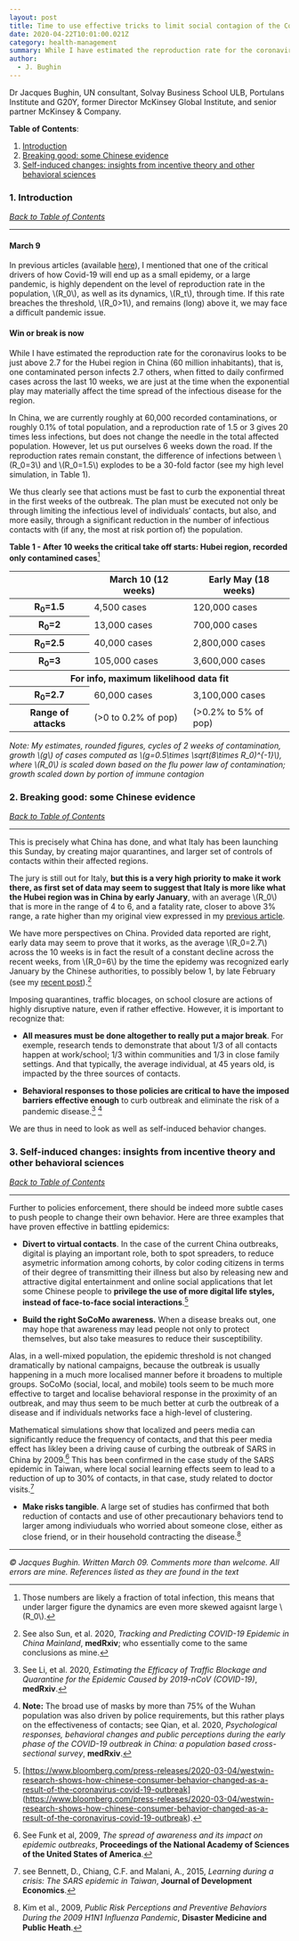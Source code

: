 ```yaml
---
layout: post
title: Time to use effective tricks to limit social contagion of the Covid-19
date: 2020-04-22T10:01:00.021Z
category: health-management
summary: While I have estimated the reproduction rate for the coronavirus looks to be just above 2.7 for the Hubei region in China (60 million inhabitants), that is, one contaminated person infects 2.7 others, when fitted to daily confirmed cases across the last 10 weeks, we are just at the time when the exponential play may materially affect the time spread of the infectious disease for the region.
author:
  - J. Bughin
---
```

Dr Jacques Bughin, UN consultant, Solvay Business School ULB, Portulans Institute and G20Y, former Director McKinsey Global Institute, and senior partner McKinsey & Company.

**Table of Contents**:<a name="tbc"></a>

1. [Introduction](#cap1)
2. [Breaking good: some Chinese evidence](#cap2)
3. [Self-induced changes: insights from incentive theory and other behavioral sciences](#cap3)

### 1. Introduction <a name="cap1"></a>

[*Back to Table of Contents*](#tbc)

-------------------------------------

#### **March 9**

In previous articles (available [here](https://www.learningfromthecurve.net/health-management/)), I mentioned that one of the critical drivers of how Covid-19 will end up as a small epidemy, or a large pandemic, is highly dependent on the level of reproduction rate in the population, \\(R_0\\), as well as its dynamics, \\(R_t\\), through time. If this rate breaches the threshold, \\(R_0>1\\), and remains (long) above it, we may face a difficult pandemic issue.

#### **Win or break is now**

While I have estimated the reproduction rate for the coronavirus looks to be just above 2.7 for the Hubei region in China (60 million inhabitants), that is, one contaminated person infects 2.7 others, when fitted to daily confirmed cases across the last 10 weeks, we are just at the time when the exponential play may materially affect the time spread of the infectious disease for the region.

In China, we are currently roughly at 60,000 recorded contaminations, or roughly 0.1% of total population, and a reproduction rate of 1.5 or 3 gives 20 times less infections, but does not change the needle in the total affected population. However, let us put ourselves 6 weeks down the road. If the reproduction rates remain constant, the difference of infections between \\(R_0=3\\) and \\(R_0=1.5\\) explodes to be a 30-fold factor (see my high level simulation, in Table 1).  

We thus clearly see that actions must be fast to curb the exponential threat in the first weeks of the outbreak. The plan must be executed not only be through limiting the infectious level of individuals’ contacts, but also, and more easily, through a significant reduction in the number of infectious contacts with (if any, the most at risk portion of) the population.

**Table 1 - After 10 weeks the critical take off starts: Hubei region, recorded only contamined cases**[^1]

[^1]: Those numbers are likely a fraction of total infection, this means that under larger figure the dynamics are even more skewed agaisnt large \\(R_0\\).

<table class='table table-bordered table-dark table-hover'>
    <thead>
        <tr>
            <th scope='col'></th>
            <th scope='col'>March 10 (12 weeks)</th>
            <th scope='col'>Early May (18 weeks)</th>
        </tr>
    </thead>
    <tbody>
        <tr>
            <th scope='row'>R<sub>0</sub>=1.5</th>
            <td>4,500 cases</td>
            <td>120,000 cases</td>
        </tr>
        <tr>
            <th scope='row'>R<sub>0</sub>=2</th>
            <td>13,000 cases</td>
            <td>700,000 cases</td>
        </tr>
        <tr>
            <th scope='row'>R<sub>0</sub>=2.5</th>
            <td>40,000 cases</td>
            <td>2,800,000 cases</td>
        </tr>
        <tr>
            <th scope='row'>R<sub>0</sub>=3</th>
            <td>105,000 cases</td>
            <td>3,600,000 cases</td>
        </tr>
        <tr>
            <th scope='row' colspan='4'>For info, maximum likelihood data fit</th>
        </tr>
        <tr>
            <th scope='row'>R<sub>0</sub>=2.7</th>
            <td>60,000 cases</td>
            <td>3,100,000 cases</td>
        </tr>
        <tr>
            <th scope='row'>Range of attacks</th>
            <td>(>0 to 0.2% of pop)</td>
            <td>(>0.2% to 5% of pop)</td>
        </tr>
    </tbody>
</table>

*Note: My estimates, rounded figures, cycles of 2 weeks of contamination, growth \\(g\\) of cases computed as \\(g=0.5\times \sqrt(8\times R_0)^{-1}\\), where \\(R_0\\) is scaled down based on the flu power law of contamination; growth scaled down by portion of immune contagion*

### 2. Breaking good: some Chinese evidence <a name="cap2"></a>

[*Back to Table of Contents*](#tbc)

-------------------------------------

This is precisely what China has done, and what Italy has been launching this Sunday, by creating major quarantines, and larger set of controls of contacts within their affected regions.

The jury is still out for Italy, **but this is a very high priority to make it work there, as first set of data may seem to suggest that Italy is more like what the Hubei region was in China by early January**, with an average \\(R_0\\) that is more in the range of 4 to 6, and a fatality rate, closer to above 3% range, a rate higher than my original view expressed in my [previous article](https://www.learningfromthecurve.net/health-management/2020/04/16/Three-key-COVID-19-indicators-to-curb-a-potential-of-20-million-human-fatality.html).

We have more perspectives on China. Provided data reported are right, early data may seem to prove that it works, as the average \\(R_0=2.7\\) across the 10 weeks is in fact the result of a constant decline across the recent weeks, from \\(R_0=6\\) by the time the epidemy was recognized early January by the Chinese authorities, to possibly below 1, by late February (see my [recent post](https://www.learningfromthecurve.net/health-management/2020/04/22/We-might-be-winning-the-battle-of-the-COVID-19-epidemic-in-China-a-dynamic-perspective.html)).[^2]

[^2]: See also Sun, et al. 2020, *Tracking and Predicting COVID-19 Epidemic in China Mainland*, **medRxiv**; who essentially come to the same conclusions as mine.

Imposing quarantines, traffic blocages, on school closure are actions of highly disruptive nature, even if rather effective. However, it is important to recognize that:

- **All measures must be done altogether to really put a major break**. For exemple, research tends to demonstrate that about 1/3 of all contacts happen at work/school; 1/3 within communities and 1/3 in close family settings. And that typically, the average individual, at 45 years old, is impacted by the three sources of contacts.

- **Behavioral responses to those policies are critical to have the imposed barriers effective enough** to curb outbreak and eliminate the risk of a pandemic disease.[^3] [^4]

[^3]: See Li, et al. 2020, *Estimating the Efficacy of Traffic Blockage and Quarantine for the Epidemic Caused by 2019-nCoV (COVID-19)*, **medRxiv**.

[^4]: **Note:** The broad use of masks by more than 75% of the Wuhan population was also driven by police requirements, but this rather plays on the effectiveness of contacts; see Qian, et al. 2020, *Psychological responses, behavioral changes and public perceptions during the early phase of the COVID-19 outbreak in China: a population based cross-sectional survey*, **medRxiv**.

We are thus in need to look as well as self-induced behavior changes.

### 3. Self-induced changes: insights from incentive theory and other behavioral sciences <a name="cap3"></a>

[*Back to Table of Contents*](#tbc)

-------------------------------------

Further to policies enforcement, there should be indeed more subtle cases to push people to change their own behavior. Here are three examples that have proven effective in battling epidemics:

- **Divert to virtual contacts**. In the case of the current China outbreaks, digital is playing an important role, both to spot spreaders, to reduce asymetric information among cohorts, by color coding citizens in terms of their degree of transmitting their illness but also by releasing new and attractive digital entertainment and online social applications that let some Chinese people to **privilege the use of more digital life styles, instead of face-to-face social interactions**.[^5]

[^5]: [https://www.bloomberg.com/press-releases/2020-03-04/westwin-research-shows-how-chinese-consumer-behavior-changed-as-a-result-of-the-coronavirus-covid-19-outbreak] (https://www.bloomberg.com/press-releases/2020-03-04/westwin-research-shows-how-chinese-consumer-behavior-changed-as-a-result-of-the-coronavirus-covid-19-outbreak).

- **Build the right SoCoMo awareness.** When a disease breaks out, one may hope that awareness may lead people not only to protect themselves, but also take measures to reduce their susceptibility.

Alas, in a well-mixed population, the epidemic threshold is not changed dramatically by national campaigns, because the outbreak is usually happening in a much more localised manner before it broadens to multiple groups. SoCoMo  (social, local, and mobile) tools seem to be much more effective to target and localise behavioral response in the proximity of an outbreak, and may thus seem to be much better at curb the outbreak of a disease and if individuals networks face a high-level of clustering.

Mathematical simulations show that localized and peers media can significantly reduce the frequency of contacts, and that this peer media effect has likley been a driving cause of curbing the outbreak of SARS in China by 2009.[^6] This has been confirmed in the case study of the SARS epidemic in Taiwan, where local social learning effects seem to lead to a reduction of up to 30% of contacts, in that case, study related to doctor visits.[^7]

[^6]: See Funk et al, 2009, *The spread of awareness and its impact on epidemic outbreaks*, **Proceedings of the National Academy of Sciences of the United States of America**.

[^7]: see Bennett, D., Chiang, C.F. and Malani, A., 2015, *Learning during a crisis: The SARS epidemic in Taiwan*, **Journal of Development Economics**.

- **Make risks tangible**. A large set of studies has confirmed that both reduction of contacts and use of other precautionary behaviors tend to larger among indiviuduals who worried about someone close, either as close friend, or in their household contracting the disease.[^8]

[^8]: Kim et al., 2009, *Public Risk Perceptions and Preventive Behaviors During the 2009 H1N1 Inﬂuenza Pandemic*, **Disaster Medicine and Public Heath**.

-------------------------------------

*© Jacques Bughin. Written March 09. Comments more than welcome. All errors are mine. References listed as they are found in the text*

